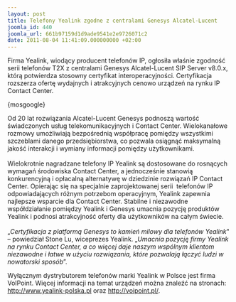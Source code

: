 ```yaml
---
layout: post
title: Telefony Yealink zgodne z centralami Genesys Alcatel-Lucent
joomla_id: 440
joomla_url: 661b97159d1d9ade9541e2e9726071c2
date: 2011-08-04 11:41:09.000000000 +02:00
---
```

Firma Yealink, wiodący producent telefon&oacute;w IP, ogłosiła właśnie zgodność serii telefon&oacute;w T2X z centralami Genesys Alcatel-Lucent SIP Server v8.0.x, kt&oacute;rą potwierdza stosowny certyfikat interoperacyjności. Certyfikacja rozszerza ofertę wydajnych i atrakcyjnych cenowo urządzeń na rynku IP Contact Center.<p>{mosgoogle}</p><p>Od 20 lat rozwiązania Alcatel-Lucent Genesys podnoszą wartość świadczonych usług telekomunikacyjnych i Contact Center. Wielokanałowe rozmowy umożliwiają bezpośrednią wsp&oacute;łpracę pomiędzy wszystkimi szczeblami danego przedsiębiorstwa, co pozwala osiągnąć maksymalną jakość interakcji i wymiany informacji pomiędzy użytkownikami. <br /><br />Wielokrotnie nagradzane telefony IP Yealink są dostosowane do rosnących wymagań środowiska Contact Center, a jednocześnie stanowią konkurencyjną i opłacalną alternatywę w dziedzinie rozwiązań IP Contact Center. Opierając się na specjalnie zaprojektowanej serii&nbsp; telefon&oacute;w IP odpowiadających r&oacute;żnym potrzebom operacyjnym, Yealink zapewnia&nbsp; najlepsze wsparcie dla Contact Center. Stabilne i niezawodne wsp&oacute;łdziałanie pomiędzy Yealink i Genesys umacnia pozycję produkt&oacute;w Yealink i podnosi atrakcyjność oferty dla użytkownik&oacute;w na całym świecie.<br /><br />&bdquo;<em>Certyfikacja z platformą Genesys to kamień milowy dla telefon&oacute;w Yealink</em>&quot; &ndash; powiedział Stone Lu, wiceprezes Yealink. &bdquo;<em>Umacnia pozycję firmy Yealink&nbsp; na rynku Contact Center, a co więcej daje naszym wsp&oacute;lnym klientom niezawodne i łatwe w użyciu rozwiązania, kt&oacute;re pozwalają łączyć ludzi w nowatorski spos&oacute;b</em>&rdquo;.</p><p>Wyłącznym dystrybutorem telefon&oacute;w marki Yealink w Polsce jest firma VoIPoint. Więcej informacji na temat urządzeń można znaleźć na stronach: <a href="http://www.yealink-polska.pl" target="_blank">http://www.yealink-polska.pl</a>  oraz <a href="http://voipoint.pl/" target="_blank">http://voipoint.pl/</a>.</p>
